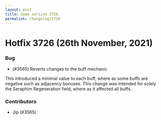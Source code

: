 ```yaml
---
layout: post
title: Game version 3726
permalink: changelog/3726
---
```


# Hotfix 3726 (26th November, 2021)

### Bug

- (#3565) Reverts changes to the buff mechanic 

This introduced a minimal value to each buff, where as some buffs are negative such as adjacency bonuses. This change was intended for solely the Seraphim Regeneration field, where as it affected all buffs.

### Contributors

- Jip (#3565)
